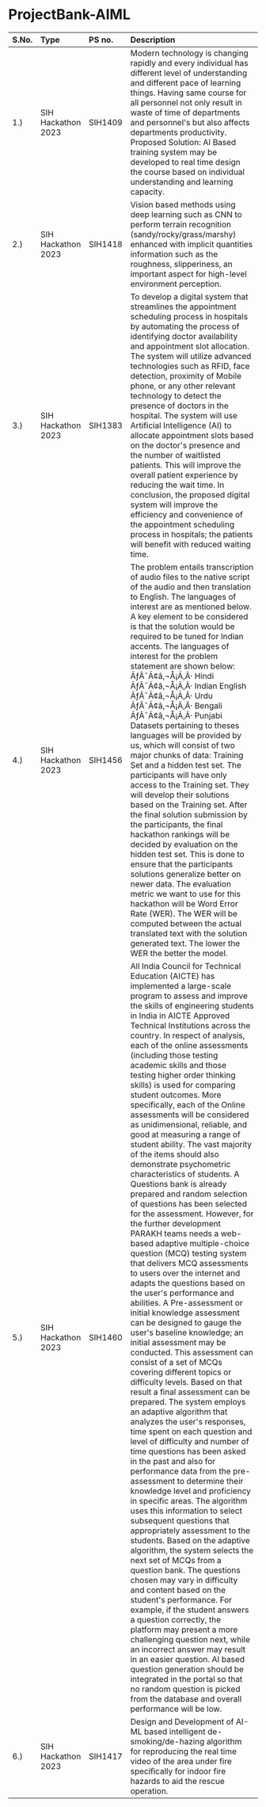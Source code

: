 # ProjectBank-AIML
| S.No.| Type          | PS no.   | Description               |
| :-------- | :------- |:---------- |:-------------------------------------------------------- |
| 1.) | SIH Hackathon 2023  | SIH1409 | Modern technology is changing rapidly and every individual has different level of understanding and different pace of learning things. Having same course for all personnel not only result in waste of time of departments and personnel's but also affects departments productivity. Proposed Solution: AI Based training system may be developed to real time design the course based on individual understanding and learning capacity.|
| 2.) | SIH Hackathon 2023  | SIH1418 | Vision based methods using deep learning such as CNN to perform terrain recognition (sandy/rocky/grass/marshy) enhanced with implicit quantities information such as the roughness, slipperiness, an important aspect for high-level environment perception.|
| 3.) | SIH Hackathon 2023  | SIH1383 | To develop a digital system that streamlines the appointment scheduling process in hospitals by automating the process of identifying doctor availability and appointment slot allocation. The system will utilize advanced technologies such as RFID, face detection, proximity of Mobile phone, or any other relevant technology to detect the presence of doctors in the hospital. The system will use Artificial Intelligence (AI) to allocate appointment slots based on the doctor's presence and the number of waitlisted patients. This will improve the overall patient experience by reducing the wait time. In conclusion, the proposed digital system will improve the efficiency and convenience of the appointment scheduling process in hospitals; the patients will benefit with reduced waiting time. |
| 4.) | SIH Hackathon 2023  | SIH1456 | The problem entails transcription of audio files to the native script of the audio and then translation to English. The languages of interest are as mentioned below. A key element to be considered is that the solution would be required to be tuned for Indian accents. The languages of interest for the problem statement are shown below: ÃƒÂ¯Ã¢â‚¬Å¡Ã‚Â· Hindi ÃƒÂ¯Ã¢â‚¬Å¡Ã‚Â· Indian English ÃƒÂ¯Ã¢â‚¬Å¡Ã‚Â· Urdu ÃƒÂ¯Ã¢â‚¬Å¡Ã‚Â· Bengali ÃƒÂ¯Ã¢â‚¬Å¡Ã‚Â· Punjabi Datasets pertaining to theses languages will be provided by us, which will consist of two major chunks of data: Training Set and a hidden test set. The participants will have only access to the Training set. They will develop their solutions based on the Training set. After the final solution submission by the participants, the final hackathon rankings will be decided by evaluation on the hidden test set. This is done to ensure that the participants solutions generalize better on newer data. The evaluation metric we want to use for this hackathon will be Word Error Rate (WER). The WER will be computed between the actual translated text with the solution generated text. The lower the WER the better the model.|
| 5.) | SIH Hackathon 2023 | SIH1460 | All India Council for Technical Education (AICTE) has implemented a large-scale program to assess and improve the skills of engineering students in India in AICTE Approved Technical Institutions across the country. In respect of analysis, each of the online assessments (including those testing academic skills and those testing higher order thinking skills) is used for comparing student outcomes. More specifically, each of the Online assessments will be considered as unidimensional, reliable, and good at measuring a range of student ability. The vast majority of the items should also demonstrate psychometric characteristics of students. A Questions bank is already prepared and random selection of questions has been selected for the assessment. However, for the further development PARAKH teams needs a web-based adaptive multiple-choice question (MCQ) testing system that delivers MCQ assessments to users over the internet and adapts the questions based on the user's performance and abilities. A Pre-assessment or initial knowledge assessment can be designed to gauge the user's baseline knowledge; an initial assessment may be conducted. This assessment can consist of a set of MCQs covering different topics or difficulty levels. Based on that result a final assessment can be prepared. The system employs an adaptive algorithm that analyzes the user's responses, time spent on each question and level of difficulty and number of time questions has been asked in the past and also for performance data from the pre-assessment to determine their knowledge level and proficiency in specific areas. The algorithm uses this information to select subsequent questions that appropriately assessment to the students. Based on the adaptive algorithm, the system selects the next set of MCQs from a question bank. The questions chosen may vary in difficulty and content based on the student's performance. For example, if the student answers a question correctly, the platform may present a more challenging question next, while an incorrect answer may result in an easier question. AI based question generation should be integrated in the portal so that no random question is picked from the database and overall performance will be low.|
| 6.) | SIH Hackathon 2023 | SIH1417 |Design and Development of AI-ML based intelligent de- smoking/de-hazing algorithm for reproducing the real time video of the area under fire specifically for indoor fire hazards to aid the rescue operation.|
